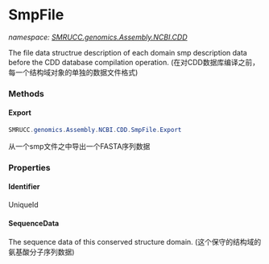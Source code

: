 ﻿# SmpFile
_namespace: [SMRUCC.genomics.Assembly.NCBI.CDD](./index.md)_

The file data structrue description of each domain smp description data before the CDD database compilation operation.
 (在对CDD数据库编译之前，每一个结构域对象的单独的数据文件格式)



### Methods

#### Export
```csharp
SMRUCC.genomics.Assembly.NCBI.CDD.SmpFile.Export
```
从一个smp文件之中导出一个FASTA序列数据


### Properties

#### Identifier
UniqueId
#### SequenceData
The sequence data of this conserved structure domain.
 (这个保守的结构域的氨基酸分子序列数据)
